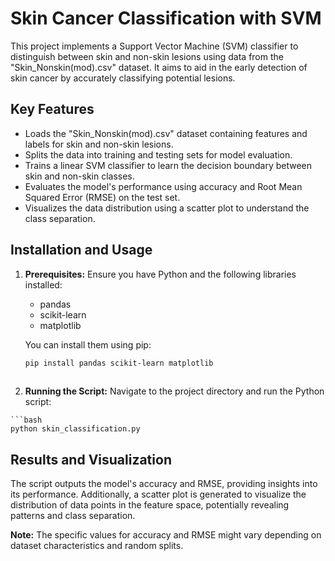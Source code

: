 # Skin Cancer Classification with SVM

This project implements a Support Vector Machine (SVM) classifier to distinguish between skin and non-skin lesions using data from the "Skin_Nonskin(mod).csv" dataset. It aims to aid in the early detection of skin cancer by accurately classifying potential lesions.

## Key Features

- Loads the "Skin_Nonskin(mod).csv" dataset containing features and labels for skin and non-skin lesions.
- Splits the data into training and testing sets for model evaluation.
- Trains a linear SVM classifier to learn the decision boundary between skin and non-skin classes.
- Evaluates the model's performance using accuracy and Root Mean Squared Error (RMSE) on the test set.
- Visualizes the data distribution using a scatter plot to understand the class separation.

## Installation and Usage

1. **Prerequisites:** Ensure you have Python and the following libraries installed:
   - pandas
   - scikit-learn
   - matplotlib

   You can install them using pip:

   ```bash
   pip install pandas scikit-learn matplotlib
  
  2. **Running the Script:** Navigate to the project directory and run the Python script:
     
    ```bash
    python skin_classification.py

## Results and Visualization

The script outputs the model's accuracy and RMSE, providing insights into its performance. Additionally, a scatter plot is generated to visualize the distribution of data points in the feature space, potentially revealing patterns and class separation.

**Note:** The specific values for accuracy and RMSE might vary depending on dataset characteristics and random splits.
